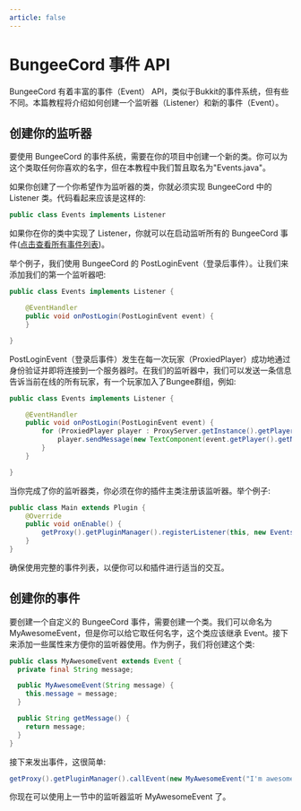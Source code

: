 ```yaml
---
article: false
---
```

# BungeeCord 事件 API

BungeeCord 有着丰富的事件（Event） API，类似于Bukkit的事件系统，但有些不同。本篇教程将介绍如何创建一个监听器（Listener）和新的事件（Event）。

## 创建你的监听器

要使用 BungeeCord 的事件系统，需要在你的项目中创建一个新的类。你可以为这个类取任何你喜欢的名字，但在本教程中我们暂且取名为"Events.java"。

如果你创建了一个你希望作为监听器的类，你就必须实现 BungeeCord 中的 Listener 类。代码看起来应该是这样的:
```java
public class Events implements Listener
```

如果你在你的类中实现了 Listener，你就可以在启动监听所有的 BungeeCord 事件([点击查看所有事件列表](http://ci.md-5.net/job/BungeeCord/ws/api/target/apidocs/net/md_5/bungee/api/event/package-frame.html))。

举个例子，我们使用 BungeeCord 的 PostLoginEvent（登录后事件）。让我们来添加我们的第一个监听器吧:
```java
public class Events implements Listener {

    @EventHandler
    public void onPostLogin(PostLoginEvent event) {
    }

}
```
PostLoginEvent（登录后事件）发生在每一次玩家（ProxiedPlayer）成功地通过身份验证并即将连接到一个服务器时。在我们的监听器中，我们可以发送一条信息告诉当前在线的所有玩家，有一个玩家加入了Bungee群组，例如:
```java
public class Events implements Listener {

    @EventHandler
    public void onPostLogin(PostLoginEvent event) {
        for (ProxiedPlayer player : ProxyServer.getInstance().getPlayers()) {
            player.sendMessage(new TextComponent(event.getPlayer().getName() + " has joined the network."));
        }
    }

}
```
当你完成了你的监听器类，你必须在你的插件主类注册该监听器。举个例子:
```java
public class Main extends Plugin {
    @Override
    public void onEnable() {
        getProxy().getPluginManager().registerListener(this, new Events());//注册监听器
    }
}
```
确保使用完整的事件列表，以便你可以和插件进行适当的交互。

## 创建你的事件

要创建一个自定义的 BungeeCord 事件，需要创建一个类。我们可以命名为 MyAwesomeEvent，但是你可以给它取任何名字，这个类应该继承 Event。接下来添加一些属性来方便你的监听器使用。作为例子，我们将创建这个类:

```java
public class MyAwesomeEvent extends Event {
  private final String message;

  public MyAwesomeEvent(String message) {
    this.message = message;
  }

  public String getMessage() {
    return message;
  }
}
```
接下来发出事件，这很简单:

```java
getProxy().getPluginManager().callEvent(new MyAwesomeEvent("I'm awesome!"));
```
你现在可以使用上一节中的监听器监听 MyAwesomeEvent 了。